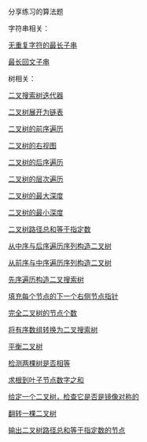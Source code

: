 分享练习的算法题

字符串相关：

[无重复字符的最长子串](https://github.com/rickiyang/leetcode_day/blob/master/%E5%AD%97%E7%AC%A6%E4%B8%B2/%E6%97%A0%E9%87%8D%E5%A4%8D%E5%AD%97%E7%AC%A6%E7%9A%84%E6%9C%80%E9%95%BF%E5%AD%90%E4%B8%B2.md)

[最长回文子串](https://github.com/rickiyang/leetcode_day/blob/master/%E5%AD%97%E7%AC%A6%E4%B8%B2/%E6%9C%80%E9%95%BF%E5%9B%9E%E6%96%87%E5%AD%90%E4%B8%B2.md)



树相关：

[二叉搜索树迭代器](https://github.com/rickiyang/leetcode_day/blob/master/%E6%A0%91%E7%9B%B8%E5%85%B3/%E4%BA%8C%E5%8F%89%E6%90%9C%E7%B4%A2%E6%A0%91%E8%BF%AD%E4%BB%A3%E5%99%A8.md)

[二叉树展开为链表](https://github.com/rickiyang/leetcode_day/blob/master/%E6%A0%91%E7%9B%B8%E5%85%B3/%E4%BA%8C%E5%8F%89%E6%A0%91%E5%B1%95%E5%BC%80%E4%B8%BA%E9%93%BE%E8%A1%A8.md)

[二叉树的前序遍历](https://github.com/rickiyang/leetcode_day/blob/master/%E6%A0%91%E7%9B%B8%E5%85%B3/%E4%BA%8C%E5%8F%89%E6%A0%91%E7%9A%84%E5%89%8D%E5%BA%8F%E9%81%8D%E5%8E%86.md)

[二叉树的右视图](https://github.com/rickiyang/leetcode_day/blob/master/%E6%A0%91%E7%9B%B8%E5%85%B3/%E4%BA%8C%E5%8F%89%E6%A0%91%E7%9A%84%E5%8F%B3%E8%A7%86%E5%9B%BE.md)

[二叉树的后序遍历](https://github.com/rickiyang/leetcode_day/blob/master/%E6%A0%91%E7%9B%B8%E5%85%B3/%E4%BA%8C%E5%8F%89%E6%A0%91%E7%9A%84%E5%90%8E%E5%BA%8F%E9%81%8D%E5%8E%86.md)

[二叉树的层次遍历](https://github.com/rickiyang/leetcode_day/blob/master/%E6%A0%91%E7%9B%B8%E5%85%B3/%E4%BA%8C%E5%8F%89%E6%A0%91%E7%9A%84%E5%B1%82%E6%AC%A1%E9%81%8D%E5%8E%86.md)

[二叉树的最大深度](https://github.com/rickiyang/leetcode_day/blob/master/%E6%A0%91%E7%9B%B8%E5%85%B3/%E4%BA%8C%E5%8F%89%E6%A0%91%E7%9A%84%E6%9C%80%E5%A4%A7%E6%B7%B1%E5%BA%A6.md)

[二叉树的最小深度](https://github.com/rickiyang/leetcode_day/blob/master/%E6%A0%91%E7%9B%B8%E5%85%B3/%E4%BA%8C%E5%8F%89%E6%A0%91%E7%9A%84%E6%9C%80%E5%B0%8F%E6%B7%B1%E5%BA%A6.md)

[二叉树路径总和等于指定数](https://github.com/rickiyang/leetcode_day/blob/master/%E6%A0%91%E7%9B%B8%E5%85%B3/%E4%BA%8C%E5%8F%89%E6%A0%91%E8%B7%AF%E5%BE%84%E6%80%BB%E5%92%8C%E7%AD%89%E4%BA%8E%E6%8C%87%E5%AE%9A%E6%95%B0.md)

[从中序与后序遍历序列构造二叉树](https://github.com/rickiyang/leetcode_day/blob/master/%E6%A0%91%E7%9B%B8%E5%85%B3/%E4%BB%8E%E4%B8%AD%E5%BA%8F%E4%B8%8E%E5%90%8E%E5%BA%8F%E9%81%8D%E5%8E%86%E5%BA%8F%E5%88%97%E6%9E%84%E9%80%A0%E4%BA%8C%E5%8F%89%E6%A0%91.md)

[从前序与中序遍历序列构造二叉树](https://github.com/rickiyang/leetcode_day/blob/master/%E6%A0%91%E7%9B%B8%E5%85%B3/%E4%BB%8E%E5%89%8D%E5%BA%8F%E4%B8%8E%E4%B8%AD%E5%BA%8F%E9%81%8D%E5%8E%86%E5%BA%8F%E5%88%97%E6%9E%84%E9%80%A0%E4%BA%8C%E5%8F%89%E6%A0%91.md)

[先序遍历构造二叉搜索树](https://github.com/rickiyang/leetcode_day/blob/master/%E6%A0%91%E7%9B%B8%E5%85%B3/%E5%85%88%E5%BA%8F%E9%81%8D%E5%8E%86%E6%9E%84%E9%80%A0%E4%BA%8C%E5%8F%89%E6%90%9C%E7%B4%A2%E6%A0%91.md)

[填充每个节点的下一个右侧节点指针](https://github.com/rickiyang/leetcode_day/blob/master/%E6%A0%91%E7%9B%B8%E5%85%B3/%E5%A1%AB%E5%85%85%E6%AF%8F%E4%B8%AA%E8%8A%82%E7%82%B9%E7%9A%84%E4%B8%8B%E4%B8%80%E4%B8%AA%E5%8F%B3%E4%BE%A7%E8%8A%82%E7%82%B9%E6%8C%87%E9%92%88.md)

[完全二叉树的节点个数](https://github.com/rickiyang/leetcode_day/blob/master/%E6%A0%91%E7%9B%B8%E5%85%B3/%E5%AE%8C%E5%85%A8%E4%BA%8C%E5%8F%89%E6%A0%91%E7%9A%84%E8%8A%82%E7%82%B9%E4%B8%AA%E6%95%B0.md)

[将有序数组转换为二叉搜索树](https://github.com/rickiyang/leetcode_day/blob/master/%E6%A0%91%E7%9B%B8%E5%85%B3/%E5%B0%86%E6%9C%89%E5%BA%8F%E6%95%B0%E7%BB%84%E8%BD%AC%E6%8D%A2%E4%B8%BA%E4%BA%8C%E5%8F%89%E6%90%9C%E7%B4%A2%E6%A0%91.md)

[平衡二叉树](https://github.com/rickiyang/leetcode_day/blob/master/%E6%A0%91%E7%9B%B8%E5%85%B3/%E5%B9%B3%E8%A1%A1%E4%BA%8C%E5%8F%89%E6%A0%91.md)

[检测两棵树是否相等](https://github.com/rickiyang/leetcode_day/blob/master/%E6%A0%91%E7%9B%B8%E5%85%B3/%E6%A3%80%E6%B5%8B%E4%B8%A4%E6%A3%B5%E6%A0%91%E6%98%AF%E5%90%A6%E7%9B%B8%E7%AD%89.md)

[求根到叶子节点数字之和](https://github.com/rickiyang/leetcode_day/blob/master/%E6%A0%91%E7%9B%B8%E5%85%B3/%E6%B1%82%E6%A0%B9%E5%88%B0%E5%8F%B6%E5%AD%90%E8%8A%82%E7%82%B9%E6%95%B0%E5%AD%97%E4%B9%8B%E5%92%8C.md)

[给定一个二叉树，检查它是否是镜像对称的](https://github.com/rickiyang/leetcode_day/blob/master/%E6%A0%91%E7%9B%B8%E5%85%B3/%E7%BB%99%E5%AE%9A%E4%B8%80%E4%B8%AA%E4%BA%8C%E5%8F%89%E6%A0%91%EF%BC%8C%E6%A3%80%E6%9F%A5%E5%AE%83%E6%98%AF%E5%90%A6%E6%98%AF%E9%95%9C%E5%83%8F%E5%AF%B9%E7%A7%B0%E7%9A%84.md)

[翻转一棵二叉树](https://github.com/rickiyang/leetcode_day/blob/master/%E6%A0%91%E7%9B%B8%E5%85%B3/%E7%BF%BB%E8%BD%AC%E4%B8%80%E6%A3%B5%E4%BA%8C%E5%8F%89%E6%A0%91.md)

[输出二叉树路径总和等于指定数的节点](https://github.com/rickiyang/leetcode_day/blob/master/%E6%A0%91%E7%9B%B8%E5%85%B3/%E8%BE%93%E5%87%BA%E4%BA%8C%E5%8F%89%E6%A0%91%E8%B7%AF%E5%BE%84%E6%80%BB%E5%92%8C%E7%AD%89%E4%BA%8E%E6%8C%87%E5%AE%9A%E6%95%B0%E7%9A%84%E8%8A%82%E7%82%B9.md)